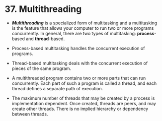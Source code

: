 # 37. Multithreading

- ***Multithreading*** is a specialized form of multitasking and a multitasking is the feature that allows your computer to run two or more programs concurrently. In general, there are two types of multitasking: **process**-based and **thread**-based.

- Process-based multitasking handles the concurrent execution of programs.
- Thread-based multitasking deals with the concurrent execution of pieces of the same program.

- A multithreaded program contains two or more parts that can run concurrently. Each part of such a program is called a thread, and each thread defines a separate path of execution.

- The maximum number of threads that may be created by a process is implementation dependent. Once created, threads are peers, and may create other threads. There is no implied hierarchy or dependency between threads.